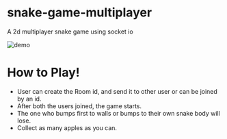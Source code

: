 

# snake-game-multiplayer
A 2d multiplayer snake game using socket io


![demo](https://user-images.githubusercontent.com/86238631/226584911-045902a2-5c44-4b4a-98bf-6dba1fab1053.gif)


# How to Play!

* User can create the Room id, and send it to other user or can be joined by an id.
* After both the users joined, the game starts.
* The one who bumps first to walls or bumps to their own snake body will lose.
* Collect as many apples as you can.
